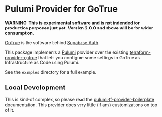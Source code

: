 # Pulumi Provider for GoTrue

**WARNING: This is experimental software and is not indended for production
purposes just yet. Version 2.0.0 and above will be for wider consumption.**

[GoTrue](https://github.com/supabase/gotrue) is the software behind [Supabase
Auth](https://supabase.com/auth).

This package implements a [Pulumi](https://pulumi.com) provider over the
existing
[terraform-provider-gotrue](https://github.com/supabase-community/terraform-provider-gotrue)
that lets you configure some settings in GoTrue as Infrastructure as
Code using Pulumi.

See the `examples` directory for a full example.

## Local Development

This is kind-of complex, so please read the
[pulumi-tf-provider-boilerplate](https://github.com/pulumi/pulumi-tf-provider-boilerplate)
documentation. This provider does very little (if any) customizations on top of
it.

